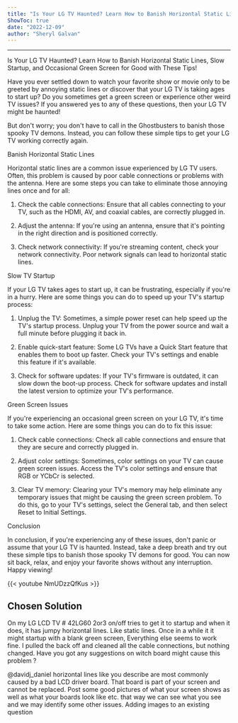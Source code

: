 ```yaml
---
title: "Is Your LG TV Haunted? Learn How to Banish Horizontal Static Lines, Slow Startup, and Occasional Green Screen for Good with These Tips!"
ShowToc: true 
date: "2022-12-09"
author: "Sheryl Galvan"
---
```

*****
Is Your LG TV Haunted? Learn How to Banish Horizontal Static Lines, Slow Startup, and Occasional Green Screen for Good with These Tips!

Have you ever settled down to watch your favorite show or movie only to be greeted by annoying static lines or discover that your LG TV is taking ages to start up? Do you sometimes get a green screen or experience other weird TV issues? If you answered yes to any of these questions, then your LG TV might be haunted!

But don't worry; you don't have to call in the Ghostbusters to banish those spooky TV demons. Instead, you can follow these simple tips to get your LG TV working correctly again.

Banish Horizontal Static Lines

Horizontal static lines are a common issue experienced by LG TV users. Often, this problem is caused by poor cable connections or problems with the antenna. Here are some steps you can take to eliminate those annoying lines once and for all:

1. Check the cable connections: Ensure that all cables connecting to your TV, such as the HDMI, AV, and coaxial cables, are correctly plugged in.

2. Adjust the antenna: If you're using an antenna, ensure that it's pointing in the right direction and is positioned correctly.

3. Check network connectivity: If you're streaming content, check your network connectivity. Poor network signals can lead to horizontal static lines.

Slow TV Startup

If your LG TV takes ages to start up, it can be frustrating, especially if you're in a hurry. Here are some things you can do to speed up your TV's startup process:

1. Unplug the TV: Sometimes, a simple power reset can help speed up the TV's startup process. Unplug your TV from the power source and wait a full minute before plugging it back in.

2. Enable quick-start feature: Some LG TVs have a Quick Start feature that enables them to boot up faster. Check your TV's settings and enable this feature if it's available.

3. Check for software updates: If your TV's firmware is outdated, it can slow down the boot-up process. Check for software updates and install the latest version to optimize your TV's performance.

Green Screen Issues

If you're experiencing an occasional green screen on your LG TV, it's time to take some action. Here are some things you can do to fix this issue:

1. Check cable connections: Check all cable connections and ensure that they are secure and correctly plugged in.

2. Adjust color settings: Sometimes, color settings on your TV can cause green screen issues. Access the TV's color settings and ensure that RGB or YCbCr is selected.

3. Clear TV memory: Clearing your TV's memory may help eliminate any temporary issues that might be causing the green screen problem. To do this, go to your TV's settings, select the General tab, and then select Reset to Initial Settings.

Conclusion

In conclusion, if you're experiencing any of these issues, don't panic or assume that your LG TV is haunted. Instead, take a deep breath and try out these simple tips to banish those spooky TV demons for good. You can now sit back, relax, and enjoy your favorite shows without any interruption. Happy viewing!

{{< youtube NmUDzzQfKus >}} 



## Chosen Solution
 On my LG LCD TV # 42LG60   2or3 on/off tries to get it to startup and when it does, it has jumpy horizontal lines.  Like static lines.  Once in a while it it might startup with a blank green screen,  Everything else seems to work fine.  I pulled the back off and cleaned all the cable connections, but nothing  changed.
Have you got any suggestions on witch board might cause this problem  ?

 @davidj_daniel horizontal lines like you describe are most commonly caused by a bad LCD driver board. That board is part of your screen and cannot be replaced. Post some good pictures of what your screen shows as well as what your boards look like etc. that way we can see what you see and we may identify some other issues. Adding images to an existing question




